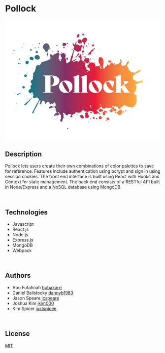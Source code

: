# Pollock

<div align="center">
  <img src="./src/client/assets/pollock2.png" width="700px" marginTop="45px" />
</div>

## Description

Pollock lets users create their own combinations of color palettes to save for reference. Features include authentication using bcrypt and sign in using session cookies. The front end interface is built using React with Hooks and Context for state management. The back end consists of a RESTful API built in Node/Express and a NoSQL database using MongoDB.

<br>

## Technologies

* Javascript
* React.js
* Node.js
* Express.js
* MongoDB
* Webpack

<br>

## Authors

* Abu Fofahnah [bubakarrr](https://github.com/bubakarrr)
* Daniel Balistocky [dannyb1983](https://github.com/dannyb1983)
* Jason Speare [jcspeare](https://github.com/jcspeare)
* Joshua Kim [jkim000](https://github.com/jkim000)
* Kim Spicer [justspicee](https://github.com/justspicee)

<br>

## License

[MIT](https://opensource.org/licenses/mit-license.php)

<br>
